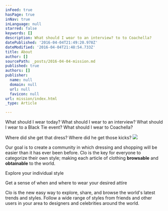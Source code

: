 ```yaml
---
inFeed: true
hasPage: true
inNav: true
inLanguage: null
starred: false
keywords: []
description: What should I wear to an interview? to to Coachella?
datePublished: '2016-04-04T21:49:20.978Z'
dateModified: '2016-04-04T21:48:54.733Z'
title: About
author: []
sourcePath: _posts/2016-04-04-mission.md
published: true
authors: []
publisher:
  name: null
  domain: null
  url: null
  favicon: null
url: mission/index.html
_type: Article

---
```

What should I wear today? What should I wear to an interview? What should I wear to a Black Tie event? What should I wear to Coachella?

Where did she get that dress? Where did he get those kicks?
![](https://the-grid-user-content.s3-us-west-2.amazonaws.com/1c679efa-81ad-4f0a-9977-6cef1babb7b0.jpg)

Our goal is to create a community in which dressing and shopping will be easier than it has ever been
before. Clo is the key for everyone to categorize their own style; making each
article of clothing **browsable** and **obtainable** to the world. 

Explore your individual style

Get a sense of when and where to wear your desired attire

Clo is the new easy way to explore, share, and browse the world's latest
trends and styles. Follow a wide range of styles from friends and other users in your area to designers
and celebrities around the world.